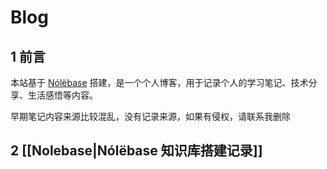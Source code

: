 # Blog

## 1 前言

本站基于 [Nólëbase](https://github.com/nolebase/nolebase) 搭建，是一个个人博客，用于记录个人的学习笔记、技术分享、生活感悟等内容。

早期笔记内容来源比较混乱，没有记录来源，如果有侵权，请联系我删除

## 2 [[Nolebase|Nólëbase 知识库搭建记录]]

